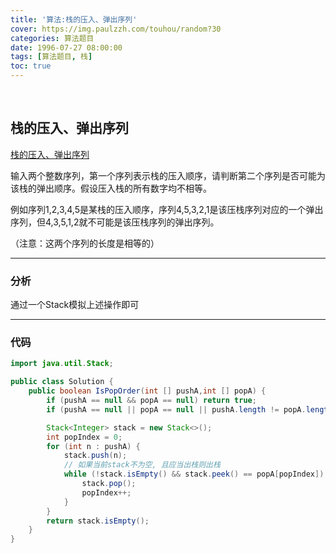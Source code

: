 ```yaml
---
title: '算法:栈的压入、弹出序列'
cover: https://img.paulzzh.com/touhou/random?30
categories: 算法题目
date: 1996-07-27 08:00:00
tags: [算法题目, 栈]
toc: true
---
```


<br/>

<!--more-->

## 栈的压入、弹出序列

[栈的压入、弹出序列](https://www.nowcoder.com/practice/d77d11405cc7470d82554cb392585106?tpId=13&tqId=11174&tPage=2&rp=1&ru=%2Fta%2Fcoding-interviews&qru=%2Fta%2Fcoding-interviews%2Fquestion-ranking)

输入两个整数序列，第一个序列表示栈的压入顺序，请判断第二个序列是否可能为该栈的弹出顺序。假设压入栈的所有数字均不相等。

例如序列1,2,3,4,5是某栈的压入顺序，序列4,5,3,2,1是该压栈序列对应的一个弹出序列，但4,3,5,1,2就不可能是该压栈序列的弹出序列。

（注意：这两个序列的长度是相等的）

****

### 分析

通过一个Stack模拟上述操作即可

****

### 代码

```java
import java.util.Stack;

public class Solution {
    public boolean IsPopOrder(int [] pushA,int [] popA) {
        if (pushA == null && popA == null) return true;
        if (pushA == null || popA == null || pushA.length != popA.length) return false;

        Stack<Integer> stack = new Stack<>();
        int popIndex = 0;
        for (int n : pushA) {
            stack.push(n);
            // 如果当前stack不为空, 且应当出栈则出栈
            while (!stack.isEmpty() && stack.peek() == popA[popIndex]) {
                stack.pop();
                popIndex++;
            }
        }
        return stack.isEmpty();
    }
}
```

